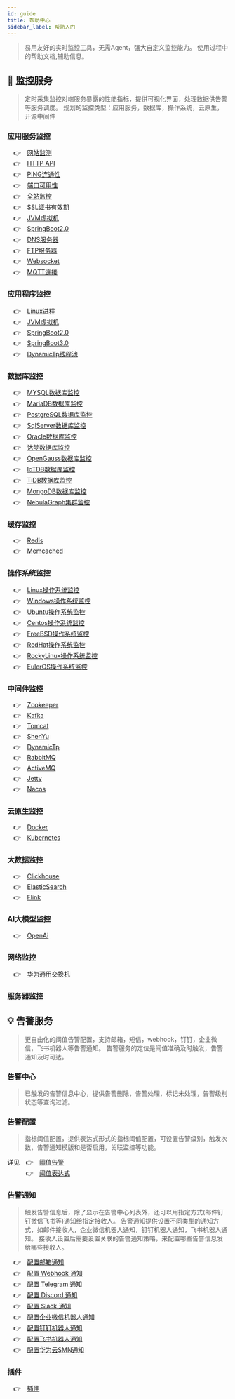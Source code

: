 ```yaml
---
id: guide  
title: 帮助中心      
sidebar_label: 帮助入门
---
```


> 易用友好的实时监控工具，无需Agent，强大自定义监控能力。
> 使用过程中的帮助文档,辅助信息。

## 🔬 监控服务

> 定时采集监控对端服务暴露的性能指标，提供可视化界面，处理数据供告警等服务调度。
> 规划的监控类型：应用服务，数据库，操作系统，云原生，开源中间件

### 应用服务监控

&emsp;&#x1F449;&emsp;[网站监测](website) <br />
&emsp;&#x1F449;&emsp;[HTTP API](api) <br />
&emsp;&#x1F449;&emsp;[PING连通性](ping) <br />
&emsp;&#x1F449;&emsp;[端口可用性](port) <br />
&emsp;&#x1F449;&emsp;[全站监控](fullsite) <br />
&emsp;&#x1F449;&emsp;[SSL证书有效期](ssl_cert) <br />
&emsp;&#x1F449;&emsp;[JVM虚拟机](jvm) <br />
&emsp;&#x1F449;&emsp;[SpringBoot2.0](springboot2) <br />
&emsp;&#x1F449;&emsp;[DNS服务器](dns) <br />
&emsp;&#x1F449;&emsp;[FTP服务器](ftp) <br />
&emsp;&#x1F449;&emsp;[Websocket](websocket) <br />
&emsp;&#x1F449;&emsp;[MQTT连接](mqtt) <br />

### 应用程序监控

&emsp;&#x1F449;&emsp;[Linux进程](process) <br />
&emsp;&#x1F449;&emsp;[JVM虚拟机](jvm) <br />
&emsp;&#x1F449;&emsp;[SpringBoot2.0](springboot2) <br />
&emsp;&#x1F449;&emsp;[SpringBoot3.0](springboot3) <br />
&emsp;&#x1F449;&emsp;[DynamicTp线程池](dynamic_tp) <br />

### 数据库监控

&emsp;&#x1F449;&emsp;[MYSQL数据库监控](mysql) <br />
&emsp;&#x1F449;&emsp;[MariaDB数据库监控](mariadb) <br />
&emsp;&#x1F449;&emsp;[PostgreSQL数据库监控](postgresql) <br />
&emsp;&#x1F449;&emsp;[SqlServer数据库监控](sqlserver) <br />
&emsp;&#x1F449;&emsp;[Oracle数据库监控](oracle) <br />
&emsp;&#x1F449;&emsp;[达梦数据库监控](dm) <br />
&emsp;&#x1F449;&emsp;[OpenGauss数据库监控](opengauss) <br />
&emsp;&#x1F449;&emsp;[IoTDB数据库监控](iotdb) <br />
&emsp;&#x1F449;&emsp;[TiDB数据库监控](tidb) <br />
&emsp;&#x1F449;&emsp;[MongoDB数据库监控](mongodb) <br />
&emsp;&#x1F449;&emsp;[NebulaGraph集群监控](nebulagraph_cluster) <br />

### 缓存监控

&emsp;&#x1F449;&emsp;[Redis](redis) <br />
&emsp;&#x1F449;&emsp;[Memcached](memcached) <br />

### 操作系统监控

&emsp;&#x1F449;&emsp;[Linux操作系统监控](linux) <br />
&emsp;&#x1F449;&emsp;[Windows操作系统监控](windows) <br />
&emsp;&#x1F449;&emsp;[Ubuntu操作系统监控](ubuntu) <br />
&emsp;&#x1F449;&emsp;[Centos操作系统监控](centos) <br />
&emsp;&#x1F449;&emsp;[FreeBSD操作系统监控](freebsd) <br />
&emsp;&#x1F449;&emsp;[RedHat操作系统监控](redhat) <br />
&emsp;&#x1F449;&emsp;[RockyLinux操作系统监控](rockylinux) <br />
&emsp;&#x1F449;&emsp;[EulerOS操作系统监控](euleros) <br />

### 中间件监控

&emsp;&#x1F449;&emsp;[Zookeeper](zookeeper) <br />
&emsp;&#x1F449;&emsp;[Kafka](kafka) <br />
&emsp;&#x1F449;&emsp;[Tomcat](tomcat) <br />
&emsp;&#x1F449;&emsp;[ShenYu](shenyu) <br />
&emsp;&#x1F449;&emsp;[DynamicTp](dynamic_tp) <br />
&emsp;&#x1F449;&emsp;[RabbitMQ](rabbitmq) <br />
&emsp;&#x1F449;&emsp;[ActiveMQ](activemq) <br />
&emsp;&#x1F449;&emsp;[Jetty](jetty) <br />
&emsp;&#x1F449;&emsp;[Nacos](nacos) <br />

### 云原生监控

&emsp;&#x1F449;&emsp;[Docker](docker) <br />
&emsp;&#x1F449;&emsp;[Kubernetes](kubernetes) <br />

### 大数据监控

&emsp;&#x1F449;&emsp;[Clickhouse](clickhouse) <br />
&emsp;&#x1F449;&emsp;[ElasticSearch](elasticsearch) <br />
&emsp;&#x1F449;&emsp;[Flink](flink) <br />

### AI大模型监控

&emsp;&#x1F449;&emsp;[OpenAi](openai) <br />

### 网络监控

&emsp;&#x1F449;&emsp;[华为通用交换机](huawei_switch) <br />

### 服务器监控

## 💡 告警服务

> 更自由化的阈值告警配置，支持邮箱，短信，webhook，钉钉，企业微信，飞书机器人等告警通知。
> 告警服务的定位是阈值准确及时触发，告警通知及时可达。

### 告警中心

> 已触发的告警信息中心，提供告警删除，告警处理，标记未处理，告警级别状态等查询过滤。

### 告警配置

> 指标阈值配置，提供表达式形式的指标阈值配置，可设置告警级别，触发次数，告警通知模版和是否启用，关联监控等功能。

详见&emsp;&#x1F449;&emsp;[阈值告警](alert_threshold) <br />
&emsp;&emsp;&emsp;&#x1F449;&emsp;[阈值表达式](alert_threshold_expr)

### 告警通知

> 触发告警信息后，除了显示在告警中心列表外，还可以用指定方式(邮件钉钉微信飞书等)通知给指定接收人。
> 告警通知提供设置不同类型的通知方式，如邮件接收人，企业微信机器人通知，钉钉机器人通知，飞书机器人通知。
> 接收人设置后需要设置关联的告警通知策略，来配置哪些告警信息发给哪些接收人。

&emsp;&#x1F449;&emsp;[配置邮箱通知](alert_email) <br />
&emsp;&#x1F449;&emsp;[配置 Webhook 通知](alert_webhook) <br />
&emsp;&#x1F449;&emsp;[配置 Telegram 通知](alert_telegram) <br />
&emsp;&#x1F449;&emsp;[配置 Discord 通知](alert_discord) <br />
&emsp;&#x1F449;&emsp;[配置 Slack 通知](alert_slack) <br />
&emsp;&#x1F449;&emsp;[配置企业微信机器人通知](alert_wework) <br />
&emsp;&#x1F449;&emsp;[配置钉钉机器人通知](alert_dingtalk) <br />
&emsp;&#x1F449;&emsp;[配置飞书机器人通知](alert_feishu) <br />
&emsp;&#x1F449;&emsp;[配置华为云SMN通知](alert_smn) <br />

### 插件

&emsp;&#x1F449;&emsp;[插件](plugin) <br />
